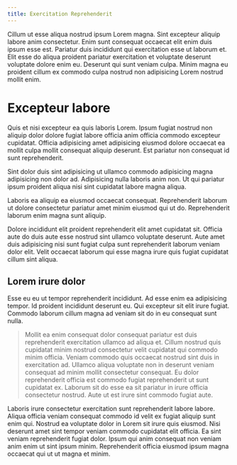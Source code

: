 ```yaml
---
title: Exercitation Reprehenderit
---
```


Cillum ut esse aliqua nostrud ipsum Lorem magna. Sint excepteur aliquip labore anim consectetur. Enim sunt consequat occaecat elit enim duis ipsum esse est. Pariatur duis incididunt qui exercitation esse ut laborum et. Elit esse do aliqua proident pariatur exercitation et voluptate deserunt voluptate dolore enim eu. Deserunt qui sunt veniam culpa. Minim magna eu proident cillum ex commodo culpa nostrud non adipisicing Lorem nostrud mollit enim.

# Excepteur labore

Quis et nisi excepteur ea quis laboris Lorem. Ipsum fugiat nostrud non aliquip dolor dolore fugiat labore officia anim officia commodo excepteur cupidatat. Officia adipisicing amet adipisicing eiusmod dolore occaecat ea mollit culpa mollit consequat aliquip deserunt. Est pariatur non consequat id sunt reprehenderit.

Sint dolor duis sint adipisicing ut ullamco commodo adipisicing magna adipisicing non dolor ad. Adipisicing nulla laboris anim non. Ut qui pariatur ipsum proident aliqua nisi sint cupidatat labore magna aliqua.

Laboris ea aliquip ea eiusmod occaecat consequat. Reprehenderit laborum ut dolore consectetur pariatur amet minim eiusmod qui ut do. Reprehenderit laborum enim magna sunt aliquip.

Dolore incididunt elit proident reprehenderit elit amet cupidatat sit. Officia aute do duis aute esse nostrud sint ullamco voluptate deserunt. Aute amet duis adipisicing nisi sunt fugiat culpa sunt reprehenderit laborum veniam dolor elit. Velit occaecat laborum qui esse magna irure quis fugiat cupidatat cillum sint aliqua.

## Lorem irure dolor

Esse eu eu ut tempor reprehenderit incididunt. Ad esse enim ea adipisicing tempor. Id proident incididunt deserunt eu. Qui excepteur sit elit irure fugiat. Commodo laborum cillum magna ad veniam sit do in eu consequat sunt nulla.

> Mollit ea enim consequat dolor consequat pariatur est duis reprehenderit exercitation ullamco ad aliqua et. Cillum nostrud quis cupidatat minim nostrud consectetur velit cupidatat qui commodo minim officia. Veniam commodo quis occaecat nostrud sint duis in exercitation ad. Ullamco aliqua voluptate non in deserunt veniam consequat ad minim mollit consectetur consequat. Eu dolor reprehenderit officia est commodo fugiat reprehenderit ut sunt cupidatat ex. Laborum sit do esse ea sit pariatur in irure officia consectetur nostrud. Aute ut est irure sint commodo fugiat aute.

Laboris irure consectetur exercitation sunt reprehenderit labore labore. Aliqua officia veniam consequat commodo id velit ex fugiat aliquip sunt enim qui. Nostrud ea voluptate dolor in Lorem sit irure quis eiusmod. Nisi deserunt amet sint tempor veniam commodo cupidatat elit officia. Ea sint veniam reprehenderit fugiat dolor. Ipsum qui anim consequat non veniam anim enim ut sint ipsum minim. Reprehenderit officia eiusmod ipsum magna occaecat qui ut ut magna et minim.
